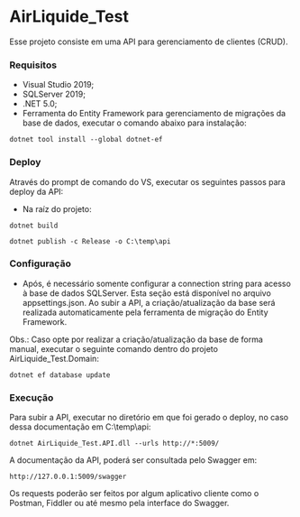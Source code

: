 # AirLiquide_Test

Esse projeto consiste em uma API para gerenciamento de clientes (CRUD).

### Requisitos
- Visual Studio 2019;
- SQLServer 2019;
- .NET 5.0;
- Ferramenta do Entity Framework para gerenciamento de migrações da base de dados, executar o comando abaixo para instalação:
```
dotnet tool install --global dotnet-ef
```

### Deploy

Através do prompt de comando do VS, executar os seguintes passos para deploy da API:
- Na raíz do projeto:
```
dotnet build
```
```
dotnet publish -c Release -o C:\temp\api
```

### Configuração

- Após, é necessário somente configurar a connection string para acesso à base de dados SQLServer. Esta seção está disponível no arquivo appsettings.json. Ao subir a API, a criação/atualização da base será realizada automaticamente pela ferramenta de migração do Entity Framework.

Obs.: Caso opte por realizar a criação/atualização da base de forma manual, executar o seguinte comando dentro do projeto AirLiquide_Test.Domain:

```
dotnet ef database update
```

### Execução

Para subir a API, executar no diretório em que foi gerado o deploy, no caso dessa documentação em C:\temp\api:
```
dotnet AirLiquide_Test.API.dll --urls http://*:5009/
```

A documentação da API, poderá ser consultada pelo Swagger em:
```
http://127.0.0.1:5009/swagger
```

Os requests poderão ser feitos por algum aplicativo cliente como o Postman, Fiddler ou até mesmo pela interface do Swagger.